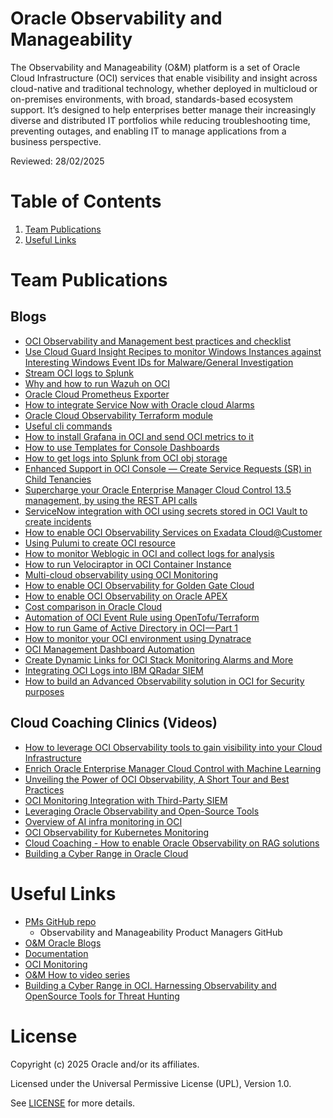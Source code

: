 # Oracle Observability and Manageability

The Observability and Manageability (O&M) platform is a set of Oracle Cloud Infrastructure (OCI) services that enable visibility and insight across cloud-native and traditional technology, whether deployed in multicloud or on-premises environments, with broad, standards-based ecosystem support. It’s designed to help enterprises better manage their increasingly diverse and distributed IT portfolios while reducing troubleshooting time, preventing outages, and enabling IT to manage applications from a business perspective.

Reviewed: 28/02/2025

# Table of Contents

1. [Team Publications](#team-publications)
2. [Useful Links](#useful-links)

# Team Publications

## Blogs

- [OCI Observability and Management best practices and checklist](https://blogs.oracle.com/observability/post/oci-observability-checklist)
- [Use Cloud Guard Insight Recipes to monitor Windows Instances against Interesting Windows Event IDs for Malware/General Investigation ](https://learnoci.cloud/use-cloud-guard-insight-recipes-to-monitor-windows-instances-against-interesting-windows-event-ids-7ef796174d37?source=friends_link&sk=682c057a61e7c2707df1895420649c2c)
- [Stream OCI logs to Splunk](https://blogs.oracle.com/cloud-infrastructure/post/stream-oci-logs-kafka-connect-splunk)
- [Why and how to run Wazuh on OCI](https://learnoci.cloud/why-and-how-to-run-wazuh-on-oci-6b39174b5d2d?sk=2b9185ad216f0cedbf80b2e5a8705c96)
- [Oracle Cloud Prometheus Exporter](https://karthicin.medium.com/oracle-cloud-prometheus-exporter-c78543473d7)
- [How to integrate Service Now with Oracle cloud Alarms](https://karthicin.medium.com/servicenow-integration-with-oracle-cloud-d3d7a1c6f68a)
- [Oracle Cloud Observability Terraform module](https://karthicin.medium.com/oracle-cloud-observability-terraform-module-d549132892cb)
- [Useful cli commands](https://karthicin.medium.com/useful-oci-cli-commands-f6e05b3e5eef)
- [How to install Grafana in OCI and send OCI metrics to it](https://learnoci.cloud/how-to-install-grafana-in-oci-and-send-oci-metrics-to-it-c2582ebdfda5)
- [How to use Templates for Console Dashboards](https://learnoci.cloud/how-to-use-templates-for-console-dashboards-3e30890e7f31)
- [How to get logs into Splunk from OCI obj storage](https://learnoci.cloud/how-to-get-logs-into-splunk-from-oci-object-storage-7304fbf467ea?sk=6539609ba70a068fe52f39fb079df32b)
- [Enhanced Support in OCI Console — Create Service Requests (SR) in Child Tenancies](https://learnoci.cloud/enhanced-support-in-oci-console-create-service-requests-sr-in-child-tenancies-a327cb9d2c10)
- [Supercharge your Oracle Enterprise Manager Cloud Control 13.5 management, by using the REST API calls](https://medium.com/@eugenesimos/supercharge-your-oracle-enterprise-manager-cloud-control-13-5-d264e7371ec9)
- [ServiceNow integration with OCI using secrets stored in OCI Vault to create incidents](https://karthicin.medium.com/servicenow-integration-with-oracle-cloud-d3d7a1c6f68a)
- [How to enable OCI Observability Services on Exadata Cloud@Customer](https://medium.com/@erikasciunzi/how-to-enable-oci-observability-services-on-exadata-cloud-customer-9501dcaa356e)
- [Using Pulumi to create OCI resource](https://karthicin.medium.com/using-pulumi-to-create-oci-resource-1e685a7d25fb)
- [How to monitor Weblogic in OCI and collect logs for analysis](https://karthicin.medium.com/how-to-monitor-weblogic-in-oci-and-collect-logs-for-analysis-7c5007426010)
- [How to run Velociraptor in OCI Container Instance](https://learnoci.cloud/how-to-run-velociraport-in-oci-container-instance-7adfb75d1df8)
- [Multi-cloud observability using OCI Monitoring](https://karthicin.medium.com/multi-cloud-observability-using-oci-monitoring-8fa87f9c5e84)
- [How to enable OCI Observability for Golden Gate Cloud](https://medium.com/@erikasciunzi/how-to-enable-observability-for-golden-gate-cloud-06a9702c9313)
- [How to enable OCI Observability on Oracle APEX](https://learnoci.cloud/oci-observability-for-oracle-apex-f25369bd771a)
- [Cost comparison in Oracle Cloud](https://karthicin.medium.com/cost-comparison-in-oracle-cloud-166f4b12dcd3)
- [Automation of OCI Event Rule using OpenTofu/Terraform](https://karthicin.medium.com/automation-of-oci-event-rule-using-opentofu-terraform-dc3946ae7bb6)
- [How to run Game of Active Directory in OCI — Part 1](https://learnoci.cloud/how-to-run-game-of-active-directory-in-oci-part-1-5be51387a7a2)
- [How to monitor your OCI environment using Dynatrace](https://learnoci.cloud/how-to-monitor-your-oci-environment-using-dynatrace-8c23f376659b)
- [OCI Management Dashboard Automation](https://karthicin.medium.com/oci-management-dashboard-automation-ea4f45cac24b)
- [Create Dynamic Links for OCI Stack Monitoring Alarms and More](https://medium.com/@michtoeth/create-dynamic-links-for-oci-stack-monitoring-alarms-and-more-ca8e0e6fb7a5)
- [Integrating OCI Logs into IBM QRadar SIEM](https://medium.com/@guna.sekar.sun/integrating-oci-logs-in-ibm-qradar-siem-9dcea5ed036a)
- [How to build an Advanced Observability solution in OCI for Security purposes](https://learnoci.cloud/start-building-an-advanced-observability-solution-in-oci-for-security-purposes-using-native-and-e2ed5d806eff)

## Cloud Coaching Clinics (Videos)

- [How to leverage OCI Observability tools to gain visibility into your Cloud Infrastructure](https://www.youtube.com/watch?v=bFnWYZCOvVk)
- [Enrich Oracle Enterprise Manager Cloud Control with Machine Learning](https://www.youtube.com/watch?v=KPmDyCGZKi8)
- [Unveiling the Power of OCI Observability, A Short Tour and Best Practices](https://youtu.be/KEF0NeptJa8)
- [OCI Monitoring Integration with Third-Party SIEM](https://youtu.be/UPdPZPWOZIs)
- [Leveraging Oracle Observability and Open-Source Tools](https://youtu.be/-ftEkoqfLfM)
- [Overview of AI infra monitoring in OCI](https://youtu.be/oq2x1gouSp4?si=QnmslQXC03qPzDl4)
- [OCI Observability for Kubernetes Monitoring](https://youtu.be/DLce-UReoKo?si=Vpw19z4rjlUb9fW2)
- [Cloud Coaching - How to enable Oracle Observability on RAG solutions](https://www.youtube.com/watch?v=VQg3lADHwu8)
- [Building a Cyber Range in Oracle Cloud](https://www.youtube.com/watch?v=hFGeT5pQOrw)

# Useful Links

- [PMs GitHub repo](https://github.com/oracle-quickstart/oci-o11y-solutions)
  - Observability and Manageability Product Managers GitHub
- [O&M Oracle Blogs](https://blogs.oracle.com/observability/)
- [Documentation](https://docs.oracle.com/en-us/iaas/Content/cloud-adoption-framework/monitoring-and-observability.htm)
- [OCI Monitoring](https://docs.oracle.com/en-us/iaas/Content/Monitoring/home.htm)
- [O&M How to video series](https://www.youtube.com/playlist?list=PLiuPvpy8QsiWO40IrhRlbY-TOLepyGXzV)
- [Building a Cyber Range in OCI. Harnessing Observability and OpenSource Tools for Threat Hunting](https://github.com/adibirzu/Building-a-Cyber-Range-in-OCI---Harnessing-Observability-and-Open-Source-Tools-for-Threat-Hunting/blob/main/README.md)

# License

Copyright (c) 2025 Oracle and/or its affiliates.

Licensed under the Universal Permissive License (UPL), Version 1.0.

See [LICENSE](https://github.com/oracle-devrel/technology-engineering/blob/main/LICENSE) for more details.
